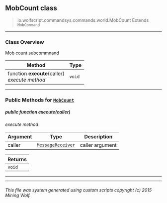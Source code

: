 ## MobCount __class__

>io.wolfscript.commandsys.commands.world.MobCount
>Extends `MobCommand`

---

### Class Overview

Mob count subcommnand

Method | Type   
--- | :--- 
 function __execute__(caller) <br> _execute method_ | `void`



---


### Public Methods for [`MobCount`](MobCount.md)

##### <a id='execute'></a>public  function __execute__(caller)

_execute method_

Argument | Type | Description  
--- | --- | --- 
caller | [`MessageReceiver`](../../../chat/MessageReceiver.md) | caller argument

Returns | 
--- | 
`void` |


---
---


###### This file was system generated using custom scripts copyright (c) 2015 Mining Wolf.
	

